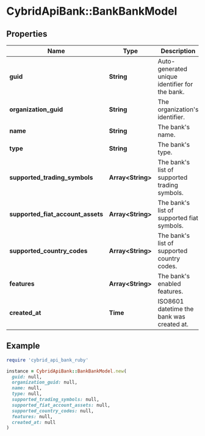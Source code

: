 # CybridApiBank::BankBankModel

## Properties

| Name | Type | Description | Notes |
| ---- | ---- | ----------- | ----- |
| **guid** | **String** | Auto-generated unique identifier for the bank. |  |
| **organization_guid** | **String** | The organization&#39;s identifier. |  |
| **name** | **String** | The bank&#39;s name. |  |
| **type** | **String** | The bank&#39;s type. |  |
| **supported_trading_symbols** | **Array&lt;String&gt;** | The bank&#39;s list of supported trading symbols. | [optional] |
| **supported_fiat_account_assets** | **Array&lt;String&gt;** | The bank&#39;s list of supported fiat symbols. | [optional] |
| **supported_country_codes** | **Array&lt;String&gt;** | The bank&#39;s list of supported country codes. | [optional] |
| **features** | **Array&lt;String&gt;** | The bank&#39;s enabled features. |  |
| **created_at** | **Time** | ISO8601 datetime the bank was created at. |  |

## Example

```ruby
require 'cybrid_api_bank_ruby'

instance = CybridApiBank::BankBankModel.new(
  guid: null,
  organization_guid: null,
  name: null,
  type: null,
  supported_trading_symbols: null,
  supported_fiat_account_assets: null,
  supported_country_codes: null,
  features: null,
  created_at: null
)
```

